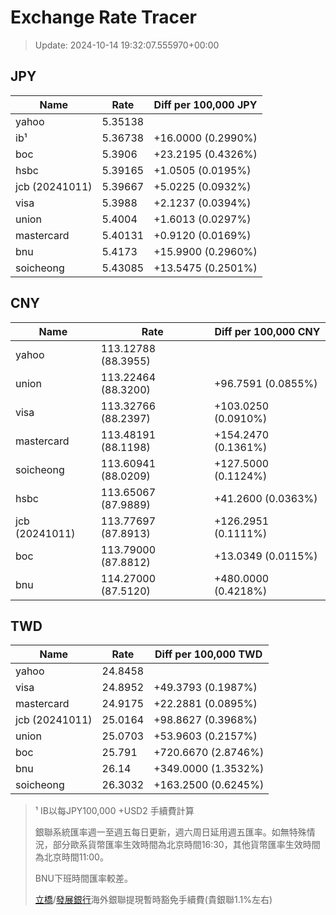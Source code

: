 # Exchange Rate Tracer

> Update: 2024-10-14 19:32:07.555970+00:00

## JPY

| Name           |    Rate | Diff per 100,000 JPY   |
|----------------|---------|------------------------|
| yahoo          | 5.35138 |                        |
| ib¹            | 5.36738 | +16.0000 (0.2990%)     |
| boc            | 5.3906  | +23.2195 (0.4326%)     |
| hsbc           | 5.39165 | +1.0505 (0.0195%)      |
| jcb (20241011) | 5.39667 | +5.0225 (0.0932%)      |
| visa           | 5.3988  | +2.1237 (0.0394%)      |
| union          | 5.4004  | +1.6013 (0.0297%)      |
| mastercard     | 5.40131 | +0.9120 (0.0169%)      |
| bnu            | 5.4173  | +15.9900 (0.2960%)     |
| soicheong      | 5.43085 | +13.5475 (0.2501%)     |

## CNY

| Name           | Rate                | Diff per 100,000 CNY   |
|----------------|---------------------|------------------------|
| yahoo          | 113.12788	(88.3955) |                        |
| union          | 113.22464	(88.3200) | +96.7591 (0.0855%)     |
| visa           | 113.32766	(88.2397) | +103.0250 (0.0910%)    |
| mastercard     | 113.48191	(88.1198) | +154.2470 (0.1361%)    |
| soicheong      | 113.60941	(88.0209) | +127.5000 (0.1124%)    |
| hsbc           | 113.65067	(87.9889) | +41.2600 (0.0363%)     |
| jcb (20241011) | 113.77697	(87.8913) | +126.2951 (0.1111%)    |
| boc            | 113.79000	(87.8812) | +13.0349 (0.0115%)     |
| bnu            | 114.27000	(87.5120) | +480.0000 (0.4218%)    |

## TWD

| Name           |    Rate | Diff per 100,000 TWD   |
|----------------|---------|------------------------|
| yahoo          | 24.8458 |                        |
| visa           | 24.8952 | +49.3793 (0.1987%)     |
| mastercard     | 24.9175 | +22.2881 (0.0895%)     |
| jcb (20241011) | 25.0164 | +98.8627 (0.3968%)     |
| union          | 25.0703 | +53.9603 (0.2157%)     |
| boc            | 25.791  | +720.6670 (2.8746%)    |
| bnu            | 26.14   | +349.0000 (1.3532%)    |
| soicheong      | 26.3032 | +163.2500 (0.6245%)    |


> ¹ IB以每JPY100,000 +USD2 手續費計算
>
> 銀聯系統匯率週一至週五每日更新，週六周日延用週五匯率。如無特殊情況，部分歐系貨幣匯率生效時間為北京時間16:30，其他貨幣匯率生效時間為北京時間11:00。
>
> BNU下班時間匯率較差。
>
> [立橋](https://www.wlbank.com.mo/uploads/ueditor/file/20181211/1544536513900230.pdf)/[發展銀行](https://www.mdb.com.mo/Service_Charges_20230728.pdf)海外銀聯提現暫時豁免手續費(貴銀聯1.1%左右)

